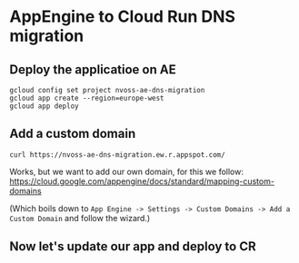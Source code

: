 # AppEngine to Cloud Run DNS migration


## Deploy the applicatioe on AE
```
gcloud config set project nvoss-ae-dns-migration
gcloud app create --region=europe-west
gcloud app deploy
```

## Add a custom domain

```
curl https://nvoss-ae-dns-migration.ew.r.appspot.com/
```

Works, but we want to add our own domain, for this we follow: https://cloud.google.com/appengine/docs/standard/mapping-custom-domains

(Which boils down to `App Engine -> Settings -> Custom Domains -> Add a Custom Domain` and follow the wizard.)

## Now let's update our app and deploy to CR


